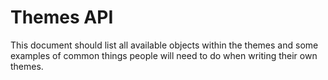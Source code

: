 Themes API
===

This document should list all available objects within the themes and some
examples of common things people will need to do when writing their own themes.
